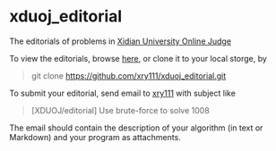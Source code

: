 # xduoj_editorial
The editorials of problems in [Xidian University Online Judge](acm.xidian.edu.cn)

To view the editorials, browse [here](https://github.com/xry111/xduoj_editorial), or clone it to your local storge, by
>git clone https://github.com/xry111/xduoj_editorial.git

To submit your editorial, send email to [xry111](mailto:xry111@outlook.com) with subject like
>[XDUOJ/editorial] Use brute-force to solve 1008

The email should contain the description of your algorithm (in text or Markdown)
	and your program as attachments.
